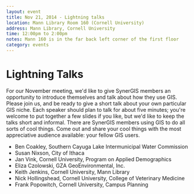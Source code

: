 ```yaml
---
layout: event
title: Nov 21, 2014 - Lightning talks
location: Mann Library Room 160 (Cornell University)
address: Mann Library, Cornell University
time: 12:00pm to 2:00pm
notes: Mann 160 is in the far back left corner of the first floor
category: events
---
```


# Lightning Talks

For our November meeting, we'd like to give SynerGIS members an opportunity to
introduce themselves and talk about how they use GIS.  Please join us, and be
ready to give a short talk about your own particular GIS niche.  Each speaker
should plan to talk for about five minutes; you're welcome to put together a
few slides if you like, but we'd like to keep the talks short and informal.
There are SynerGIS members using GIS to do all sorts of cool things.  Come out
and share your cool things with the most appreciative audience available:
your fellow GIS users.

* Ben Coakley, Southern Cayuga Lake Intermunicipal Water Commission
* Susan Nixson, City of Ithaca
* Jan Vink, Cornell University, Program on Applied Demographics
* Eliza Czolowski, GZA GeoEnvironmental, Inc.
* Keith Jenkins, Cornell University, Mann Library
* Nick Hollingshead, Cornell University, College of Veterinary Medicine
* Frank Popowitch, Cornell University, Campus Planning


